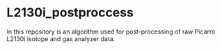 # L2130i_postproccess
In this repository is an algorithm used for post-processing of raw Picarro L2130i isotope and gas analyzer data. 
